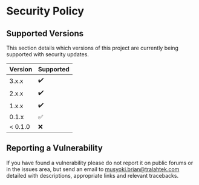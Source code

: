 # Security Policy

## Supported Versions

This section details which versions of this project are
currently being supported with security updates.

| Version | Supported          |
| ------- | ------------------ |
| 3.x.x   | :heavy_check_mark: |
| 2.x.x   | :heavy_check_mark: |
| 1.x.x   | :heavy_check_mark: |
| 0.1.x   | :white_check_mark: |
| < 0.1.0 | :x:                |

## Reporting a Vulnerability
If you have found a vulnerability please do not report it on public forums or in
the issues area, but send an email to musyoki.brian@tralahtek.com  detailed with descriptions, appropriate links and relevant tracebacks.
